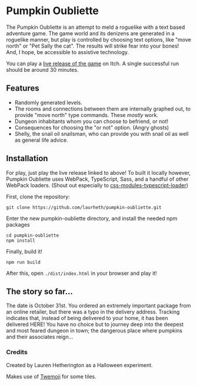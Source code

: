 # Pumpkin Oubliette

The Pumpkin Oubliette is an attempt to meld a roguelike with a text based adventure game. The game world and its denizens are generated in a roguelike manner, but play is controlled by choosing text options, like "move north" or "Pet Sally the cat". The results will strike fear into your bones! And, I hope, be accessible to assistive technology.

You can play a [live release of the game](https://laurheth.itch.io/the-pumpkin-oubliette) on Itch. A single successful run should be around 30 minutes.

## Features

- Randomly generated levels.
- The rooms and connections between them are internally graphed out, to provide "move north" type commands. These _mostly_ work.
- Dungeon inhabitants whom you can choose to befriend, or not!
- Consequences for choosing the "or not" option. (Angry ghosts)
- Shelly, the snail oil snailsman, who can provide you with snail oil as well as general life advice.

## Installation

For play, just play the live release linked to above! To built it locally however, Pumpkin Oubliette uses WebPack, TypeScript, Sass, and a handful of other WebPack loaders. (Shout out especially to [css-modules-typescript-loader](https://www.npmjs.com/package/css-modules-typescript-loader))

First, clone the repository:

```git clone https://github.com/laurheth/pumpkin-oubliette.git```

Enter the new pumpkin-oubliette directory, and install the needed npm packages

```
cd pumpkin-oubliette
npm install
```

Finally, build it!

```
npm run build
```

After this, open ```./dist/index.html``` in your browser and play it!

## The story so far...

The date is October 31st. You ordered an extremely important package from an online retailer, but there was a typo in the delivery address. Tracking indicates that, instead of being delivered to your home, it has been delivered HERE! You have no choice but to journey deep into the deepest and most feared dungeon in town; the dangerous place where pumpkins and their associates reign...

### Credits

Created by Lauren Hetherington as a Halloween experiment.

Makes use of [Twemoji](https://twemoji.twitter.com/) for some tiles.
